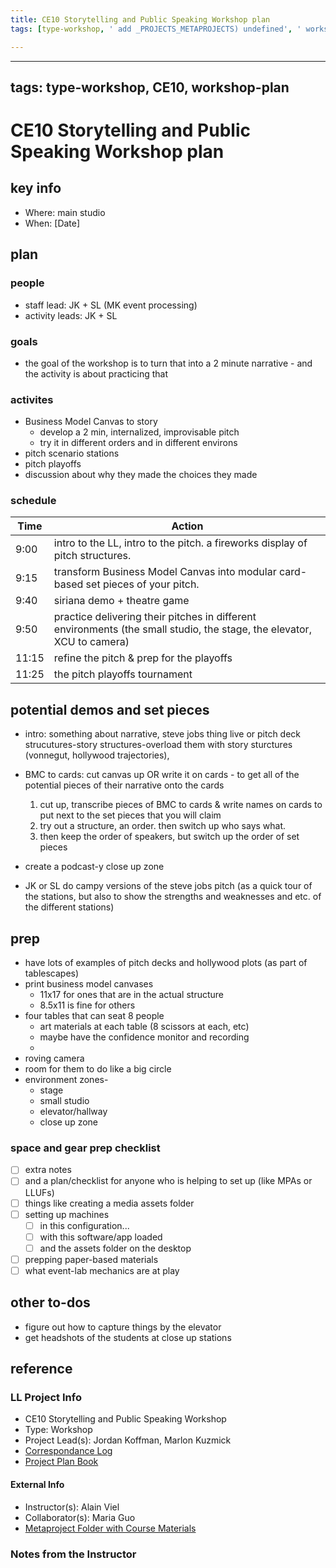 ```yaml
---
title: CE10 Storytelling and Public Speaking Workshop plan
tags: [type-workshop, ' add _PROJECTS_METAPROJECTS) undefined', ' workshop-plan']

---
```


---
tags: type-workshop, CE10, workshop-plan
---


# CE10 Storytelling and Public Speaking Workshop plan

## key info
- Where: main studio
- When: [Date]

## plan
### people
* staff lead: JK + SL (MK event processing)
* activity leads: JK + SL
### goals
* the goal of the workshop is to turn that into a 2 minute narrative - and the activity is about practicing that
### activites
* Business Model Canvas to story
    * develop a 2 min, internalized, improvisable pitch
    * try it in different orders and in different environs
* pitch scenario stations
* pitch playoffs
* discussion about why they made the choices they made
### schedule

| Time | Action |  
| -------- | -------- | 
| 9:00     |  intro to the LL, intro to the pitch. a fireworks display of pitch structures.  | 
| 9:15     |  transform Business Model Canvas into modular card-based set pieces of your pitch.  | 
| 9:40     |  siriana demo + theatre game    | 
| 9:50     |  practice delivering their pitches in different environments (the small studio, the stage, the elevator, XCU to camera)   |
| 11:15     |  refine the pitch & prep for the playoffs   |
| 11:25     |  the pitch playoffs tournament   |


## potential demos and set pieces
* intro: something about narrative, steve jobs thing live or pitch deck strucutures-story structures-overload them with story sturctures (vonnegut, hollywood trajectories),
* BMC to cards: cut canvas up OR write it on cards - to get all of the potential pieces of their narrative onto the cards 
    1. cut up, transcribe pieces of BMC to cards & write names on cards to put next to the set pieces that you will claim
    2. try out a structure, an order. then switch up who says what.
    3. then keep the order of speakers, but switch up the order of set pieces

* create a podcast-y close up zone
* JK or SL do campy versions of the steve jobs pitch (as a quick tour of the stations, but also to show the strengths and weaknesses and etc. of the different stations)
## prep
* have lots of examples of pitch decks and hollywood plots (as part of tablescapes)
* print business model canvases
    * 11x17 for ones that are in the actual structure
    * 8.5x11 is fine for others
* four tables that can seat 8 people
    * art materials at each table (8 scissors at each, etc)
    * maybe have the confidence monitor and recording
    * 
* roving camera 
* room for them to do like a big circle
* environment zones-
    * stage
    * small studio
    * elevator/hallway
    * close up zone


### space and gear prep checklist
- [ ] extra notes
- [ ] and a plan/checklist for anyone who is helping to set up (like MPAs or LLUFs)
- [ ] things like creating a media assets folder
- [ ] setting up machines 
    - [ ] in this configuration...
    - [ ] with this software/app loaded
    - [ ] and the assets folder on the desktop
- [ ] prepping paper-based materials
- [ ] what event-lab mechanics are at play 

## other to-dos
* figure out how to capture things by the elevator
* get headshots of the students at close up stations

## reference
### LL Project Info
* CE10 Storytelling and Public Speaking Workshop
* Type: Workshop
* Project Lead(s): Jordan Koffman, Marlon Kuzmick
* [Correspondance Log](https://drive.google.com/drive/folders/1zFiJfdCBrkA3hjB2xIthkItVTtBJhNgH?usp=drive_link)
* [Project Plan Book](https://hackmd.io/@ll-23-24/ry0Ih1HC3)

#### External Info
* Instructor(s): Alain Viel
* Collaborator(s): Maria Guo
* [Metaproject Folder with Course Materials](https://drive.google.com/drive/folders/1diSa_tXPrPCznus91w1n1DBi9FJWzgYQ)
### Notes from the Instructor

